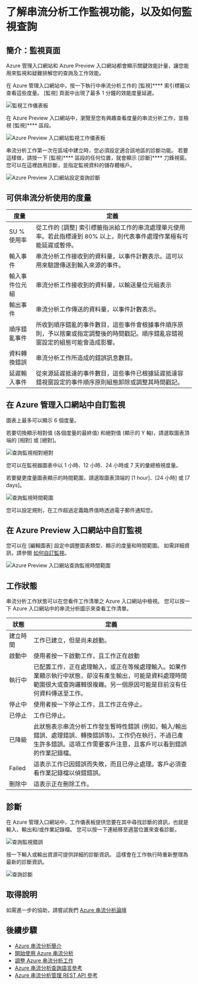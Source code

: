 <properties 
    pageTitle="了解串流分析工作監視 | Microsoft Azure" 
    description="了解串流分析工作監視" 
    keywords="query monitor"
    services="stream-analytics" 
    documentationCenter="" 
    authors="jeffstokes72" 
    manager="paulettm" 
    editor="cgronlun"/>

<tags 
    ms.service="stream-analytics" 
    ms.devlang="na" 
    ms.topic="article" 
    ms.tgt_pltfrm="na" 
    ms.workload="data-services" 
    ms.date="12/04/2015" 
    ms.author="jeffstok"/>


# 了解串流分析工作監視功能，以及如何監視查詢

## 簡介：監視頁面

Azure 管理入口網站和 Azure Preview 入口網站都會顯示關鍵效能計量，讓您能用來監視和疑難排解您的查詢及工作效能。

在 Azure 管理入口網站中，按一下執行中串流分析工作的 [監視]**** 索引標籤以查看這些度量。 [監視] 頁面中出現了最多 1 分鐘的效能度量延遲。

  ![監視工作儀表板](./media/stream-analytics-monitoring/01-stream-analytics-monitoring.png)

在 Azure Preview 入口網站中，瀏覽至您有興趣查看度量的串流分析工作，並檢視 [監視]**** 區段。

  ![Azure Preview 入口網站監視工作儀表板](./media/stream-analytics-monitoring/06-stream-analytics-monitoring.png)

串流分析工作第一次在區域中建立時，您必須設定適合該地區的診斷功能。 若要這樣做，請按一下 [監視]**** 區段的任何位置，就會顯示 [診斷]**** 刀鋒視窗。 您可以在這裡啟用診斷，並指定監視資料的儲存體帳戶。

  ![Azure Preview 入口網站設定查詢診斷](./media/stream-analytics-monitoring/07-stream-analytics-monitoring.png)

## 可供串流分析使用的度量

| 度量| 定義|
|--------|-------------|
| SU % 使用率| 從工作的 [調整] 索引標籤指派給工作的串流處理單元使用率。若此指標達到 80% 以上，則代表事件處理作業極有可能延遲或暫停。|
| 輸入事件| 串流分析工作接收到的資料量，以事件計數表示。這可以用來驗證傳送到輸入來源的事件。|
| 輸入事件位元組| 串流分析工作接收到的資料量，以輸送量位元組表示|
| 輸出事件| 串流分析工作傳送的資料量，以事件計數表示。|
| 順序錯亂事件| 所收到順序錯亂的事件數目，這些事件會根據事件順序原則，予以捨棄或指定調整後的時間戳記。順序錯亂容錯視窗設定的組態可能會造成影響。|
| 資料轉換錯誤| 串流分析工作所造成的錯誤訊息數目。|
| 延遲輸入事件| 從來源延遲抵達的事件數目，這些事件已根據延遲抵達容錯視窗設定的事件順序原則組態卸除或調整其時間戳記。|

## 在 Azure 管理入口網站中自訂監視

圖表上最多可以顯示 6 個度量。

若要切換顯示相對值 (各個度量的最終值) 和絕對值 (顯示的 Y 軸)，請選取圖表頂端的 [相對] 或 [絕對]。

  ![查詢監視相對絕對](./media/stream-analytics-monitoring/02-stream-analytics-monitoring.png)

您可以在監視器圖表中以 1 小時、12 小時、24 小時或 7 天的彙總檢視度量。

若要變更度量圖表顯示的時間範圍，請選取圖表頂端的 [1 hour]、[24 小時] 或 [7 days]。

  ![查詢監視時間範圍](./media/stream-analytics-monitoring/03-stream-analytics-monitoring.png)

您可以設定規則，在工作超過定義臨界值時透過電子郵件通知您。

## 在 Azure Preview 入口網站中自訂監視

您可以在 [編輯圖表] 設定中調整圖表類型、顯示的度量和時間範圍。 如需詳細資訊，請參閱 [如何自訂監視](./azure-portal/insights-how-to-customize-monitoring.md)。

  ![Azure Preview 入口網站查詢監視時間範圍](./media/stream-analytics-monitoring/08-stream-analytics-monitoring.png)

## 工作狀態

串流分析工作狀態可以在您看件工作清單之 Azure 入口網站中檢視。 您可以按一下 Azure 入口網站中的串流分析圖示來查看工作清單。

| 狀態| 定義|
|--------|------------|
| 建立時間| 工作已建立，但是尚未啟動。|
| 啟動中| 使用者按一下啟動工作，且工作正在啟動|
| 執行中| 已配置工作，正在處理輸入，或正在等候處理輸入。如果作業顯示執行中狀態，卻沒有產生輸出，可能是資料處理時間範圍很大或查詢邏輯很複雜。另一個原因可能是目前沒有任何資料傳送至工作。|
| 停止中| 使用者按一下停止工作，且工作正在停止。|
| 已停止| 工作已停止。|
| 已降級| 此狀態表示串流分析工作發生暫時性錯誤 (例如，輸入/輸出錯誤、處理錯誤、轉換錯誤等)。工作仍在執行，不過已產生許多錯誤。這項工作需要客戶注意，且客戶可以看到錯誤的作業記錄檔。|
| Failed| 這表示工作已因錯誤而失敗，而且已停止處理。客戶必須查看作業記錄檔以偵錯錯誤。|
| 刪除中| 這表示正在刪除工作。|

## 診斷

在 Azure 管理入口網站中，工作儀表板提供您要在其中尋找診斷的資訊，也就是輸入、輸出和/或作業記錄檔。 您可以按一下連結移至適當位置來查看診斷。

  ![查詢監視錯誤](./media/stream-analytics-monitoring/04-stream-analytics-monitoring.png)

按一下輸入或輸出資源可提供詳細的診斷資訊。 這樣會在工作執行時重新整理為最新的診斷資訊。

  ![查詢診斷](./media/stream-analytics-monitoring/05-stream-analytics-monitoring.png)

## 取得說明

如需進一步的協助，請嘗試我們 [Azure 串流分析論壇](https://social.msdn.microsoft.com/Forums/en-US/home?forum=AzureStreamAnalytics)

## 後續步驟

- [Azure 串流分析簡介](stream-analytics-introduction.md)
- [開始使用 Azure 串流分析](stream-analytics-get-started.md)
- [調整 Azure 串流分析工作](stream-analytics-scale-jobs.md)
- [Azure 串流分析查詢語言參考](https://msdn.microsoft.com/library/azure/dn834998.aspx)
- [Azure 串流分析管理 REST API 參考](https://msdn.microsoft.com/library/azure/dn835031.aspx)





